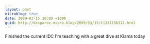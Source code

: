 ```yaml
---
layout: post
microblog: true
date: 2009-03-15 10:00 +1000
guid: http://desparoz.micro.blog/2009/03/15/t1331156312.html
---
```

Finished the current IDC I'm teaching with a great dive at Kiama today
